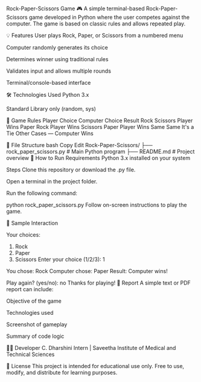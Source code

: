 Rock-Paper-Scissors Game 🎮
A simple terminal-based Rock-Paper-Scissors game developed in Python where the user competes against the computer. The game is based on classic rules and allows repeated play.

💡 Features
User plays Rock, Paper, or Scissors from a numbered menu

Computer randomly generates its choice

Determines winner using traditional rules

Validates input and allows multiple rounds

Terminal/console-based interface

🛠️ Technologies Used
Python 3.x

Standard Library only (random, sys)

🧩 Game Rules
Player Choice	Computer Choice	Result
Rock	Scissors	Player Wins
Paper	Rock	Player Wins
Scissors	Paper	Player Wins
Same	Same	It's a Tie
Other Cases	—	Computer Wins

📂 File Structure
bash
Copy
Edit
Rock-Paper-Scissors/
├── rock_paper_scissors.py   # Main Python program
├── README.md                # Project overview
🚀 How to Run
Requirements
Python 3.x installed on your system

Steps
Clone this repository or download the .py file.

Open a terminal in the project folder.

Run the following command:

python rock_paper_scissors.py
Follow on-screen instructions to play the game.

🔧 Sample Interaction

Your choices:
1. Rock
2. Paper
3. Scissors
Enter your choice (1/2/3): 1

You chose: Rock
Computer chose: Paper
Result: Computer wins!

Play again? (yes/no): no
Thanks for playing!
🧾 Report
A simple text or PDF report can include:

Objective of the game

Technologies used

Screenshot of gameplay

Summary of code logic

🙋‍♀️ Developer
C. Dharshini
Intern | Saveetha Institute of Medical and Technical Sciences

📃 License
This project is intended for educational use only. Free to use, modify, and distribute for learning purposes.
